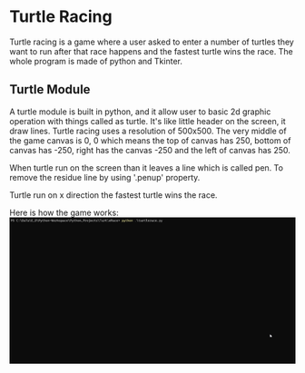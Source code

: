 # Turtle Racing
Turtle racing is a game where a user asked to enter a number of turtles they want to run after that race happens and the fastest turtle wins the race.
The whole program is made of python and Tkinter.

## Turtle Module
A turtle module is built in python, and it allow user to basic 2d graphic operation with things called as turtle. It's like little header on the screen, it draw lines.
Turtle racing uses a resolution of 500x500. The very middle of the game canvas is 0, 0 which means the top of canvas has 250, bottom of canvas has -250, right has the canvas -250 and the left of canvas has 250.

When turtle run on the screen than it leaves a line which is called pen.
To remove the residue line by using '.penup' property.

Turtle run on x direction the fastest turtle wins the race. 

Here is how the game works:
![Turtle Racing](turtleracing.gif)